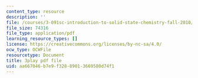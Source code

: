```yaml
---
content_type: resource
description: ''
file: /courses/3-091sc-introduction-to-solid-state-chemistry-fall-2010/aa667046b7e9f32889013669580d74f1_czAWbZLxFNM.pdf
file_size: 74316
file_type: application/pdf
learning_resource_types: []
license: https://creativecommons.org/licenses/by-nc-sa/4.0/
ocw_type: OCWFile
resourcetype: Document
title: 3play pdf file
uid: aa667046-b7e9-f328-8901-3669580d74f1
---
```

